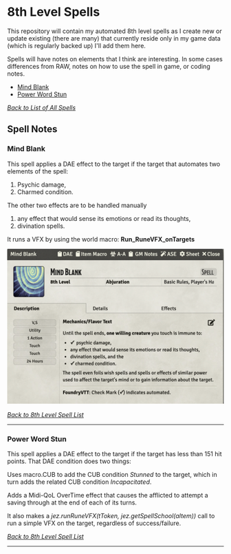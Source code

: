 # 8th Level Spells
This repository will contain my automated 8th level spells as I create new or update existing (there are many) that currently reside only in my game data (which is regularly backed up) I'll add them here.

Spells will have notes on elements that I think are interesting.  In some cases differences from RAW, notes on how to use the spell in game, or coding notes.

* [Mind Blank](#mind-blank)
* [Power Word Stun](#power-word-stun)

[*Back to List of All Spells*](../README.md)

## Spell Notes

### Mind Blank

This spell applies a DAE effect to the target if the target that automates two elements of the spell:

1. Psychic damage,
1. Charmed condition.

The other two effects are to be handled manually

1. any effect that would sense its emotions or read its thoughts,
1. divination spells.

It runs a VFX by using the world macro: **Run_RuneVFX_onTargets**

![Mind_Blank_Details.png](Mind_Blank/Mind_Blank_Description.png)

[*Back to 8th Level Spell List*](#8th-level-spells)

---

### Power Word Stun

This spell applies a DAE effect to the target if the target has less than 151 hit points.  That DAE condition does two things:

Uses macro.CUB to add the CUB condition *Stunned* to the target, which in turn adds the related CUB condition *Incapacitated*.

Adds a Midi-QoL OverTime effect that causes the afflicted to attempt a saving through at the end of each of its turns.

It also makes a *jez.runRuneVFX(tToken, jez.getSpellSchool(aItem))* call to run a simple VFX on the target, regardless of success/failure.

[*Back to 8th Level Spell List*](#8th-level-spells)

---

